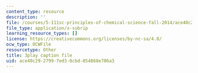 ```yaml
---
content_type: resource
description: ''
file: /courses/5-111sc-principles-of-chemical-science-fall-2014/ace40c2927997ed30cbd054868e706a3_ustfXi-mpkI.srt
file_type: application/x-subrip
learning_resource_types: []
license: https://creativecommons.org/licenses/by-nc-sa/4.0/
ocw_type: OCWFile
resourcetype: Other
title: 3play caption file
uid: ace40c29-2799-7ed3-0cbd-054868e706a3
---
```

